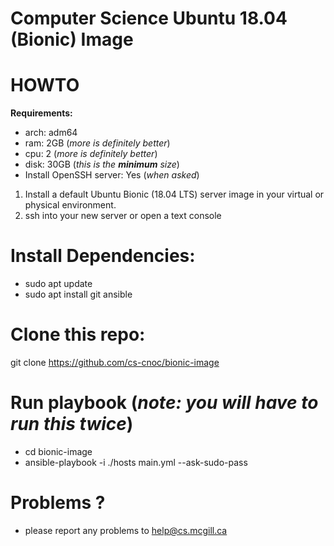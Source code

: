 # Computer Science Ubuntu 18.04 (Bionic) Image

# HOWTO

__Requirements:__
  
  * arch: adm64
  * ram: 2GB (_more is definitely better_)
  * cpu: 2 (_more is definitely better_)
  * disk: 30GB (_this is the __minimum__ size_)
  * Install OpenSSH server: Yes (_when asked_)
  
 1. Install a default Ubuntu Bionic (18.04 LTS) server image in your virtual or physical environment.  
 2. ssh into your new server or open a text console

# Install Dependencies:
 
 * sudo apt update
 * sudo apt install git ansible
 
# Clone this repo:
 
   git clone https://github.com/cs-cnoc/bionic-image
   
# Run playbook (_note: you will have to run this twice_)

 * cd bionic-image
 * ansible-playbook -i ./hosts main.yml --ask-sudo-pass
  
 
# Problems ?

* please report any problems to help@cs.mcgill.ca
